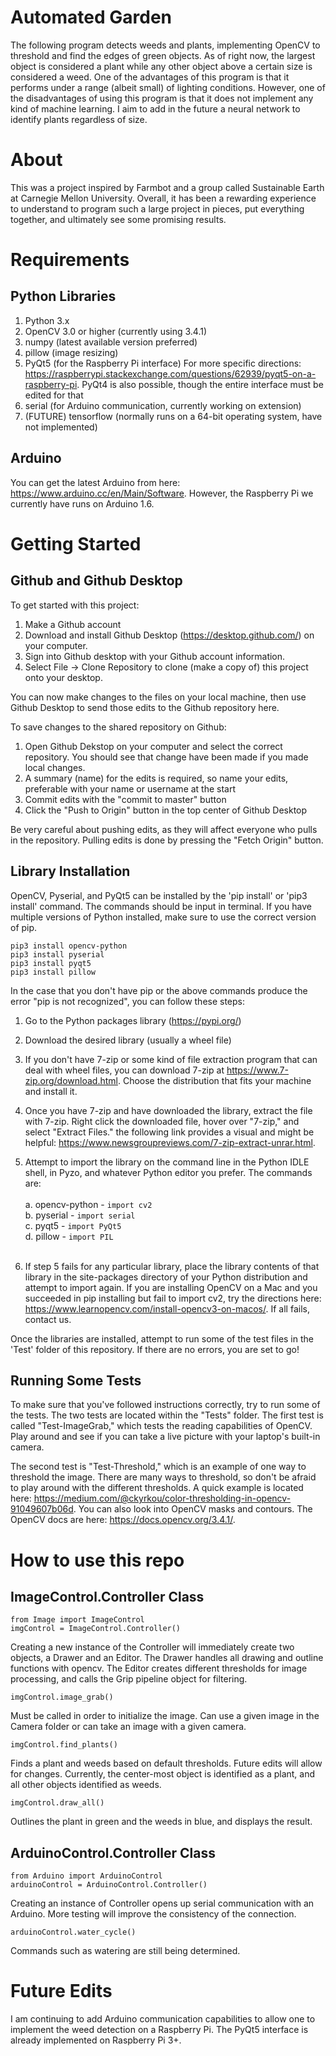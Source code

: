 # Automated Garden

The following program detects weeds and plants, implementing OpenCV 
to threshold and find the edges of green objects. As of right now, 
the largest object is considered a plant while any other object above 
a certain size is considered a weed. One of the advantages of this 
program is that it performs under a range (albeit small) of lighting 
conditions. However, one of the disadvantages of using this program is 
that it does not implement any kind of machine learning. I aim to add 
in the future a neural network to identify plants regardless of size.

# About

This was a project inspired by Farmbot and a group called Sustainable Earth 
at Carnegie Mellon University. Overall, it has been a rewarding experience 
to understand to program such a large project in pieces, put everything 
together, and ultimately see some promising results.

# Requirements

## Python Libraries

1. Python 3.x
2. OpenCV 3.0 or higher (currently using 3.4.1)
3. numpy (latest available version preferred)
4. pillow (image resizing)
5. PyQt5 (for the Raspberry Pi interface)
    For more specific directions: 
    https://raspberrypi.stackexchange.com/questions/62939/pyqt5-on-a-raspberry-pi. 
    PyQt4 is also possible, though the entire interface must be edited for that  
6. serial (for Arduino communication, currently working on extension)
7. (FUTURE) tensorflow (normally runs on a 64-bit operating system, have not implemented)

## Arduino

You can get the latest Arduino from here: https://www.arduino.cc/en/Main/Software.
However, the Raspberry Pi we currently have runs on Arduino 1.6.

# Getting Started

## Github and Github Desktop

To get started with this project:
1. Make a Github account
2. Download and install Github Desktop (https://desktop.github.com/) on your computer. 
3. Sign into Github desktop with your Github account information. 
4. Select File -> Clone Repository to clone (make a copy of) this project onto your desktop. 

You can now make changes to the files on your local machine, then use 
Github Desktop to send those edits to the Github repository here.

To save changes to the shared repository on Github:
1. Open Github Dekstop on your computer and select the correct repository. You should see 
that change have been made if you made local changes.
2. A summary (name) for the edits is required, so name your edits, preferable with your 
name or username at the start
3. Commit edits with the "commit to master" button
4. Click the "Push to Origin" button in the top center of Github Desktop

Be very careful about pushing edits, as they will affect everyone who pulls in the 
repository. Pulling edits is done by pressing the "Fetch Origin" button.

## Library Installation

OpenCV, Pyserial, and PyQt5 can be installed by the 'pip install' or 'pip3 install' command. 
The commands should be input in terminal. If you have multiple versions of Python installed, 
make sure to use the correct version of pip.

```pip3 install opencv-python``` <br />
```pip3 install pyserial``` <br />
```pip3 install pyqt5``` <br />
```pip3 install pillow``` <br />

In the case that you don't have pip or the above commands produce the error "pip is not 
recognized", you can follow these steps:

1. Go to the Python packages library (https://pypi.org/)

2. Download the desired library (usually a wheel file)

3. If you don't have 7-zip or some kind of file extraction program that can deal with wheel 
files, you can download 7-zip at https://www.7-zip.org/download.html. Choose the distribution 
that fits your machine and install it.

4. Once you have 7-zip and have downloaded the library, extract the file with 7-zip. Right 
click the downloaded file, hover over "7-zip," and select "Extract Files." the following link 
provides a visual and might be helpful: https://www.newsgroupreviews.com/7-zip-extract-unrar.html.

5. Attempt to import the library on the command line in the Python IDLE shell, in Pyzo, and 
whatever Python editor you prefer. The commands are: <br /><br />
    a. opencv-python - ```import cv2``` <br />
    b. pyserial - ```import serial``` <br />
    c. pyqt5 - ```import PyQt5``` <br />
    d. pillow - ```import PIL``` <br /><br />
    
6. If step 5 fails for any particular library, place the library contents of that library in 
the site-packages directory of your Python distribution and attempt to import again. If you are
installing OpenCV on a Mac and you succeeded in pip installing but fail to import cv2, try the 
directions here: https://www.learnopencv.com/install-opencv3-on-macos/. If all fails, 
contact us.

Once the libraries are installed, attempt to run some of the test files in the 'Test' folder of 
this repository. If there are no errors, you are set to go!

## Running Some Tests

To make sure that you've followed instructions correctly, try to run some of the tests. The two 
tests are located within the "Tests" folder. The first test is called "Test-ImageGrab," which 
tests the reading capabilities of OpenCV. Play around and see if you can take a live picture 
with your laptop's built-in camera.

The second test is "Test-Threshold," which is an example of one way to threshold the image.
There are many ways to threshold, so don't be afraid to play around with the different thresholds.
A quick example is located here: https://medium.com/@ckyrkou/color-thresholding-in-opencv-91049607b06d.
You can also look into OpenCV masks and contours. The OpenCV docs are here: https://docs.opencv.org/3.4.1/.

# How to use this repo

## ImageControl.Controller Class

```from Image import ImageControl``` <br />
```imgControl = ImageControl.Controller()``` <br />

Creating a new instance of the Controller will immediately create two objects, 
a Drawer and an Editor. The Drawer handles all drawing and outline 
functions with opencv. The Editor creates different thresholds for image 
processing, and calls the Grip pipeline object for filtering.

```imgControl.image_grab()``` <br />

Must be called in order to initialize the image. Can use a given image in the Camera
folder or can take an image with a given camera.

```imgControl.find_plants()``` <br />

Finds a plant and weeds based on default thresholds. Future edits will allow for 
changes. Currently, the center-most object is identified as a plant, and all other 
objects identified as weeds. 

```imgControl.draw_all()``` <br />

Outlines the plant in green and the weeds in blue, and displays the result.

## ArduinoControl.Controller Class

```from Arduino import ArduinoControl``` <br />
```arduinoControl = ArduinoControl.Controller()``` <br />

Creating an instance of Controller opens up serial communication with an Arduino.
More testing will improve the consistency of the connection.

```arduinoControl.water_cycle()``` <br />

Commands such as watering are still being determined.

# Future Edits
I am continuing to add Arduino communication capabilities to allow one to implement 
the weed detection on a Raspberry Pi. The PyQt5 interface is already implemented on 
Raspberry Pi 3+.
